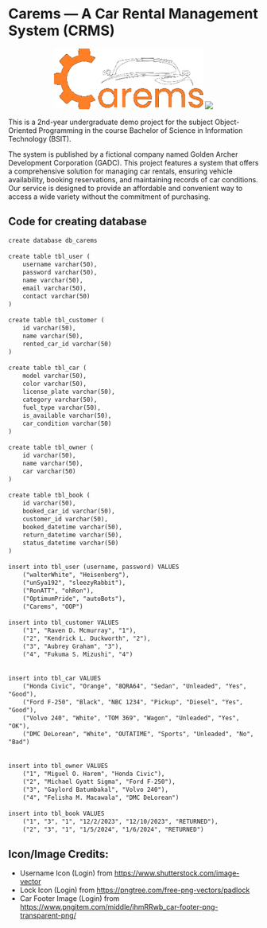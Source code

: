 # Carems — A Car Rental Management System (CRMS) 

<p align="center" style="text-align: center; margin: auto;">
  <img src="https://github.com/fraeron/carems/blob/main/img/carems_logo.png" width=300>
  <img src="https://github.com/fraeron/carems/blob/main/img/gadc_logo.png" width=300>
</p>

This is a 2nd-year undergraduate demo project for the subject Object-Oriented Programming in the course Bachelor of Science in Information Technology (BSIT). 

The system is published by a fictional company named Golden Archer Development Corporation (GADC). This project features a system that offers a comprehensive solution for managing car rentals, ensuring vehicle availability, booking reservations, and maintaining records of car conditions. Our service is designed to provide an affordable and convenient way to access a wide variety without the commitment of purchasing. 

## Code for creating database
```
create database db_carems

create table tbl_user (
    username varchar(50),
    password varchar(50),
    name varchar(50),
    email varchar(50),
    contact varchar(50)
)

create table tbl_customer (
    id varchar(50),
    name varchar(50),
    rented_car_id varchar(50)
)

create table tbl_car (
    model varchar(50), 
    color varchar(50), 
    license_plate varchar(50), 
    category varchar(50),
    fuel_type varchar(50),
    is_available varchar(50),
    car_condition varchar(50)
)

create table tbl_owner (
    id varchar(50),
    name varchar(50),
    car varchar(50)
)

create table tbl_book (
    id varchar(50), 
    booked_car_id varchar(50), 
    customer_id varchar(50), 
    booked_datetime varchar(50), 
    return_datetime varchar(50), 
    status_datetime varchar(50)
)

insert into tbl_user (username, password) VALUES 
    ("walterWhite", "Heisenberg"),
    ("unSya192", "sleezyRabbit"),
    ("RonATT", "ohRon"),
    ("OptimumPride", "autoBots"),
    ("Carems", "OOP")

insert into tbl_customer VALUES 
    ("1", "Raven D. Mcmurray", "1"),
    ("2", "Kendrick L. Duckworth", "2"),
    ("3", "Aubrey Graham", "3"),
    ("4", "Fukuma S. Mizushi", "4")


insert into tbl_car VALUES
    ("Honda Civic", "Orange", "8QRA64", "Sedan", "Unleaded", "Yes", "Good"),
    ("Ford F-250", "Black", "NBC 1234", "Pickup", "Diesel", "Yes", "Good"),
    ("Volvo 240", "White", "TOM 369", "Wagon", "Unleaded", "Yes", "OK"),
    ("DMC DeLorean", "White", "OUTATIME", "Sports", "Unleaded", "No", "Bad")


insert into tbl_owner VALUES 
    ("1", "Miguel O. Harem", "Honda Civic"),
    ("2", "Michael Gyatt Sigma", "Ford F-250"),
    ("3", "Gaylord Batumbakal", "Volvo 240"),
    ("4", "Felisha M. Macawala", "DMC DeLorean")

insert into tbl_book VALUES 
    ("1", "3", "1", "12/2/2023", "12/10/2023", "RETURNED"),
    ("2", "3", "1", "1/5/2024", "1/6/2024", "RETURNED")

```

## Icon/Image Credits:
- Username Icon (Login) from https://www.shutterstock.com/image-vector
- Lock Icon (Login) from https://pngtree.com/free-png-vectors/padlock
- Car Footer Image (Login) from https://www.pngitem.com/middle/ihmRRwb_car-footer-png-transparent-png/
